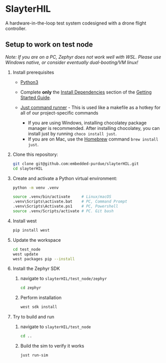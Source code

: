 # SlayterHIL

A hardware-in-the-loop test system codesigned with a drone flight controller.

## Setup to work on test node

_Note: If you are on a PC, Zephyr does not work well with WSL. Please use Windows native, or consider eventually dual-booting/VM linux!_

1. Install prerequisites

    - [Python3](https://www.geeksforgeeks.org/python/download-and-install-python-3-latest-version/)

    - Complete **only** the [Install Dependencies](https://docs.zephyrproject.org/latest/develop/getting_started/index.html#install-dependencies) section of the [Getting Started Guide](https://docs.zephyrproject.org/latest/develop/getting_started/index.html#getting-started-guide).

    - [Just command runner](https://github.com/casey/just?tab=readme-ov-file#installation) - This is used like a makefile as a hotkey for all of our project-specific commands
        - If you are using Windows, installing chocolatey package manager is recommended. After installing chocolatey, you can install just by running `choco install just`.
        - If you are on Mac, use the [Homebrew](https://brew.sh/) command `brew install just`.

2. Clone this repository:
    ```bash
    git clone git@github.com:embedded-purdue/slayterHIL.git
    cd slayterHIL
    ```

3. Create and activate a Python virtual environment:
    ```bash
    python -m venv .venv
    
    source .venv/bin/activate     # Linux/macOS
    .venv\Scripts\activate.bat    # PC, Command Prompt
    .venv\Scripts\Activate.ps1    # PC, Powershell
    source .venv/Scripts/activate # PC. Git bash
    ```

4. Install west
    ```bash
    pip install west
    ```

5. Update the workspace
    ```bash
    cd test_node
    west update
    west packages pip --install
    ```

6. Install the Zephyr SDK
    1. navigate to `slayterHIL/test_node/zephyr`
        ```bash
        cd zephyr
        ```
    2.  Perform installation 
        ```bash
        west sdk install
        ```

7. Try to build and run
    1. navigate to `slayterHIL/test_node`
        ```bash
        cd ..
        ```
    2.  Build the sim to verify it works 
        ```bash
        just run-sim
        ```
